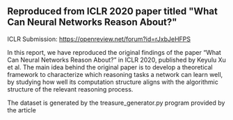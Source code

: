 ## Reproduced from ICLR 2020 paper titled "What Can Neural Networks Reason About?"
ICLR Submission: https://openreview.net/forum?id=rJxbJeHFPS

In this report, we have reproduced the original findings of the paper “What Can Neural Networks Reason About?” in ICLR 2020, published by Keyulu Xu et al. The main idea behind the original paper is to develop a theoretical framework to characterize which reasoning tasks a network can learn well, by studying how well its computation structure aligns with the algorithmic structure of the relevant reasoning process.

The dataset is generated  by the treasure_generator.py program provided by the article
